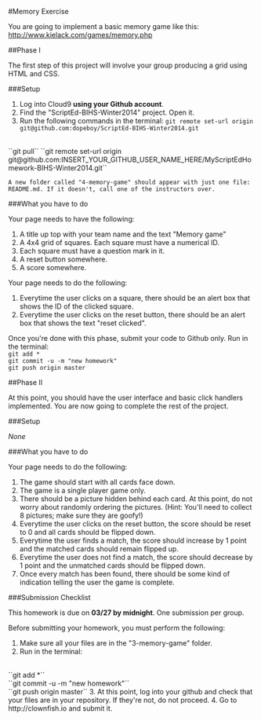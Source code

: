 #Memory Exercise

You are going to implement a basic memory game like this: http://www.kielack.com/games/memory.php

##Phase I

The first step of this project will involve your group producing a grid using HTML and CSS.

###Setup

1. Log into Cloud9 **using your Github account**.
2. Find the "ScriptEd-BIHS-Winter2014" project. Open it.
3. Run the following commands in the terminal: 
  ``git remote set-url origin git@github.com:dopeboy/ScriptEd-BIHS-Winter2014.git``
  <br/>
  ``git pull``
  ``git remote set-url origin git@github.com:INSERT_YOUR_GITHUB_USER_NAME_HERE/MyScriptEdHomework-BIHS-Winter2014.git``

    A new folder called "4-memory-game" should appear with just one file: README.md. If it doesn't, call one of the instructors over.
 
###What you have to do

Your page needs to have the following:

1. A title up top with your team name and the text "Memory game" 
2. A 4x4 grid of squares. Each square must have a numerical ID.
3. Each square must have a question mark in it.
4. A reset button somewhere.
5. A score somewhere.

Your page needs to do the following:

1. Everytime the user clicks on a square, there should be an alert box that shows the ID of the clicked square.
2. Everytime the user clicks on the reset button, there should be an alert box that shows the text "reset clicked".

Once you're done with this phase, submit your code to Github only. Run in the terminal: 
  <br/>
  ``git add *``
  <br/>
  ``git commit -u -m "new homework"``
  <br/>
  ``git push origin master``


##Phase II

At this point, you should have the user interface and basic click handlers implemented. You are now going to complete the rest of the project.

###Setup

*None*

###What you have to do

Your page needs to do the following:

1. The game should start with all cards face down.
2. The game is a single player game only.
2. There should be a picture hidden behind each card. At this point, do not worry about randomly ordering the pictures. (Hint: You'll need to collect 8 pictures; make sure they are goofy!)
2. Everytime the user clicks on the reset button, the score should be reset to 0 and all cards should be flipped down.
3. Everytime the user finds a match, the score should increase by 1 point and the matched cards should remain flipped up.
4. Everytime the user does not find a match, the score should decrease by 1 point and the unmatched cards should be flipped down.
5. Once every match has been found, there should be some kind of indication telling the user the game is complete.
 
###Submission Checklist

This homework is due on **03/27 by midnight**. One submission per group.

Before submitting your homework, you must perform the following:

1. Make sure all your files are in the "3-memory-game" folder.
2. Run in the terminal: 
  <br/>
  ``git add *``
  <br/>
  ``git commit -u -m "new homework"``
  <br/>
  ``git push origin master``
3. At this point, log into your github and check that your files are in your repository. If they're not, do not proceed.
4. Go to http://clownfish.io and submit it.
